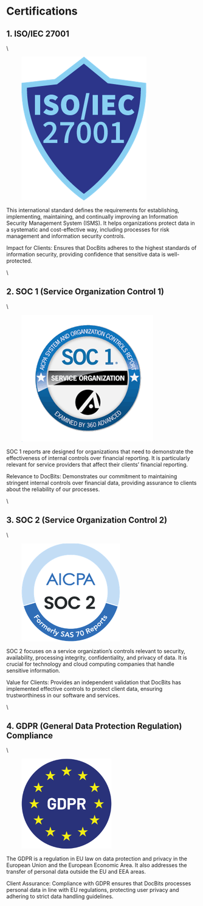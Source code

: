 # Certifications

## 1. ISO/IEC 27001

\


<figure><img src="../../.gitbook/assets/ISO27001.png" alt=""><figcaption></figcaption></figure>

This international standard defines the requirements for establishing, implementing, maintaining, and continually improving an Information Security Management System (ISMS). It helps organizations protect data in a systematic and cost-effective way, including processes for risk management and information security controls.

Impact for Clients: Ensures that DocBits adheres to the highest standards of information security, providing confidence that sensitive data is well-protected.

\


## 2. SOC 1 (Service Organization Control 1)

\


<figure><img src="../../.gitbook/assets/SOC1.png" alt=""><figcaption></figcaption></figure>

SOC 1 reports are designed for organizations that need to demonstrate the effectiveness of internal controls over financial reporting. It is particularly relevant for service providers that affect their clients’ financial reporting.

Relevance to DocBits: Demonstrates our commitment to maintaining stringent internal controls over financial data, providing assurance to clients about the reliability of our processes.

\


## 3. SOC 2 (Service Organization Control 2)

\


<figure><img src="../../.gitbook/assets/SOC2.png" alt=""><figcaption></figcaption></figure>

SOC 2 focuses on a service organization’s controls relevant to security, availability, processing integrity, confidentiality, and privacy of data. It is crucial for technology and cloud computing companies that handle sensitive information.

Value for Clients: Provides an independent validation that DocBits has implemented effective controls to protect client data, ensuring trustworthiness in our software and services.

\


## 4. GDPR (General Data Protection Regulation) Compliance

\


<figure><img src="../../.gitbook/assets/GDPR.png" alt=""><figcaption></figcaption></figure>

The GDPR is a regulation in EU law on data protection and privacy in the European Union and the European Economic Area. It also addresses the transfer of personal data outside the EU and EEA areas.

Client Assurance: Compliance with GDPR ensures that DocBits processes personal data in line with EU regulations, protecting user privacy and adhering to strict data handling guidelines.
